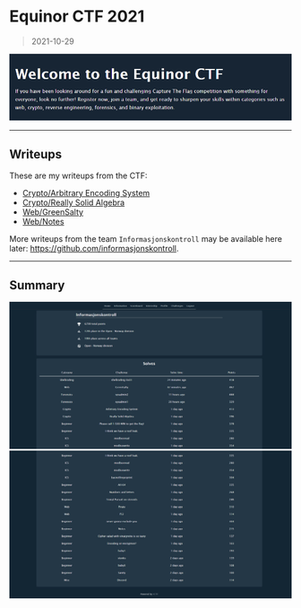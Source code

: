 # Equinor CTF 2021
> 2021-10-29

![](00.png "")

---

## Writeups

These are my writeups from the CTF:

- [Crypto/Arbitrary Encoding System](crypto/arbitrary-encoding-system)
- [Crypto/Really Solid Algebra](crypto/really-solid-algebra)
- [Web/GreenSalty](web/green-salty)
- [Web/Notes](web/notes)

More writeups from the team `Informasjonskontroll` may be available here later: https://github.com/informasjonskontroll.

---

## Summary

![](01.png "")
![](02.png "")